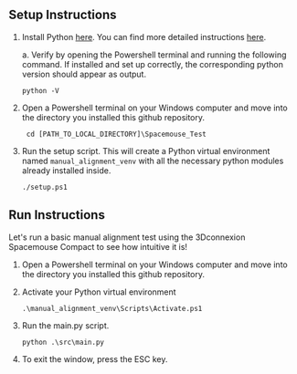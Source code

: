 ## Setup Instructions
1. Install Python [here](https://www.python.org/downloads/). You can find more detailed instructions [here](https://www.digitalocean.com/community/tutorials/install-python-windows-10).
    
    a. Verify by opening the Powershell terminal and running the following command. If installed and set up correctly, the corresponding python version should appear as output.

    ```
    python -V
    ```
2. Open a Powershell terminal on your Windows computer and move into the directory you installed this github repository.

   ```
    cd [PATH_TO_LOCAL_DIRECTORY]\Spacemouse_Test
    ```
3. Run the setup script. This will create a Python virtual environment named `manual_alignment_venv` with all the necessary python modules already installed inside.  
    ```
    ./setup.ps1
    ```

## Run Instructions

Let's run a basic manual alignment test using the 3Dconnexion Spacemouse Compact to see how intuitive it is!

1. Open a Powershell terminal on your Windows computer and move into the directory you installed this github repository.

2. Activate your Python virtual environment
    ```
    .\manual_alignment_venv\Scripts\Activate.ps1
    ```
3. Run the main.py script.
    ```
    python .\src\main.py
    ```
4. To exit the window, press the ESC key.


